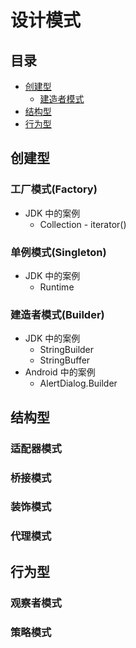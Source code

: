 # 设计模式

## 目录

- [创建型](#创建型)
  - [建造者模式](#建造者模式(Builder))
- [结构型](#结构型)
- [行为型](#行为型)


## 创建型

### 工厂模式(Factory)

- JDK 中的案例
  - Collection - iterator()

### 单例模式(Singleton)

- JDK 中的案例
  - Runtime

### 建造者模式(Builder)

- JDK 中的案例
  - StringBuilder
  - StringBuffer
- Android 中的案例
  - AlertDialog.Builder

## 结构型

### 适配器模式

### 桥接模式

### 装饰模式

### 代理模式


## 行为型

### 观察者模式

### 策略模式